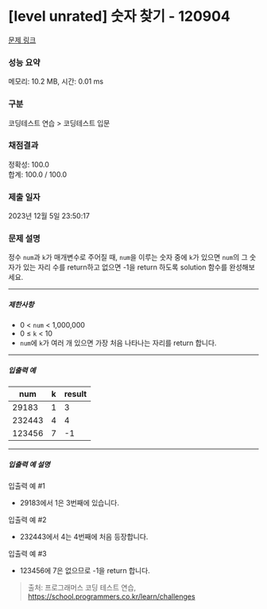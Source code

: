 # [level unrated] 숫자 찾기 - 120904 

[문제 링크](https://school.programmers.co.kr/learn/courses/30/lessons/120904) 

### 성능 요약

메모리: 10.2 MB, 시간: 0.01 ms

### 구분

코딩테스트 연습 > 코딩테스트 입문

### 채점결과

정확성: 100.0<br/>합계: 100.0 / 100.0

### 제출 일자

2023년 12월 5일 23:50:17

### 문제 설명

<p>정수 <code>num</code>과 <code>k</code>가 매개변수로 주어질 때, <code>num</code>을 이루는 숫자 중에 <code>k</code>가 있으면 <code>num</code>의  그 숫자가 있는 자리 수를 return하고 없으면 -1을 return 하도록 solution 함수를 완성해보세요.</p>

<hr>

<h5>제한사항</h5>

<ul>
<li>0 &lt; <code>num</code> &lt; 1,000,000</li>
<li>0 ≤ <code>k</code> &lt; 10</li>
<li><code>num</code>에 <code>k</code>가 여러 개 있으면 가장 처음 나타나는 자리를 return 합니다.</li>
</ul>

<hr>

<h5>입출력 예</h5>
<table class="table">
        <thead><tr>
<th>num</th>
<th>k</th>
<th>result</th>
</tr>
</thead>
        <tbody><tr>
<td>29183</td>
<td>1</td>
<td>3</td>
</tr>
<tr>
<td>232443</td>
<td>4</td>
<td>4</td>
</tr>
<tr>
<td>123456</td>
<td>7</td>
<td>-1</td>
</tr>
</tbody>
      </table>
<hr>

<h5>입출력 예 설명</h5>

<p>입출력 예 #1</p>

<ul>
<li>29183에서 1은 3번째에 있습니다.</li>
</ul>

<p>입출력 예 #2</p>

<ul>
<li>232443에서 4는 4번째에 처음 등장합니다.</li>
</ul>

<p>입출력 예 #3</p>

<ul>
<li>123456에 7은 없으므로 -1을 return 합니다.</li>
</ul>


> 출처: 프로그래머스 코딩 테스트 연습, https://school.programmers.co.kr/learn/challenges
